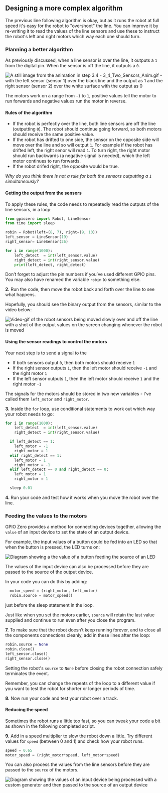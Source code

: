 [comment]: # (
Is this step open? Y/N
If so, short description of this step:
Related links:
Related files:
)

## Designing a more complex algorithm

The previous line following algorithm is okay, but as it runs the robot at full speed it's easy for the robot to "overshoot" the line. You can improve it by re-writing it to read the values of the line sensors and use these to instruct the robot's left and right motors which way each one should turn.


### Planning a better algorithm

As previously discussed, when a line sensor is over the line, it outputs a `1` from the digital pin. When the sensor is off the line, it outputs a `0`.

![A still image from the animation in step 3.4 - 3_4_Two_Sensors_Anim.gif - with the left sensor (sensor 1) over the black line and the output as 1 and the right sensor (sensor 2) over the white surface with the output as 0](images/3_9-one-sensor-over-line)

The motors work on a range from `-1` to `1`, positive values tell the motor to run forwards and negative values run the motor in reverse.

#### Rules of the algorithm

+ If the robot is perfectly over the line, both line sensors are off the line (outputting `0`). The robot should continue going forward, so both motors should receive the same positive value.
+ If the robot has drifted to one side, the sensor on the opposite side will move over the line and so will output `1`. For example if the robot has drifted left, the right senor will read `1`. To turn right, the right motor should run backwards (a negative signal is needed), which the left motor continues to run forwards.
+ If the robot drifed right, the opposite would be true.

*Why do you think there is not a rule for both the sensors outputting a `1` simultaneously?*

#### Getting the output from the sensors

To apply these rules, the code needs to repeatedly read the outputs of the line sensors, in a loop:

~~~ python
from gpiozero import Robot, LineSensor
from time import sleep

robin = Robot(left=(8, 7), right=(9, 10))
left_sensor = LineSensor(19)
right_sensor= LineSensor(26)

for i in range(1000):
	left_detect  = int(left_sensor.value)
	right_detect = int(right_sensor.value)
	print(left_detect, right_detect)
~~~

Don’t forget to adjust the pin numbers if you’ve used different GPIO pins. You may also have renamed the variable `robin` to something else.

**2.** Run the code, then move the robot back and forth over the line to see what happens.

Hopefully, you should see the binary output from the sensors, similar to the video below:

![Video-gif of the robot sensors being moved slowly over and off the line with a shot of the output values on the screen changing whenever the robot is moved](images/3_9-binary-output-line-sensors)

#### Using the sensor readings to control the motors

Your next step is to send a signal to the

+ If both sensors output `0`, then both motors should receive `1`
+ If the right sensor outputs `1`, then the left motor should receive `-1` and the right motor `1`
+ If the left sensor outputs `1`, then the left motor should receive `1` and the right motor `-1`

The signals for the motors should be stored in two new variables - I've called them `left_motor` and `right_motor`.

**3.** Inside the `for` loop, use conditional statements to work out which way your robot needs to go:

~~~ python
for i in range(1000):
	left_detect  = int(left_sensor.value)
	right_detect = int(right_sensor.value)

  if left_detect == 1:
    left_motor = -1
    right_motor = 1
  elif right_detect == 1:
    left_motor = 1
    right_motor = -1
  elif left_detect == 0 and right_detect == 0:
    left_motor = 1
    right_motor = 1

  sleep 0.01
~~~

**4.** Run your code and test how it works when you move the robot over the line.

### Feeding the values to the motors

GPIO Zero provides a method for connecting devices together, allowing the `value` of an input device to set the state of an output device.

For example, the input values of a button could be fed into an LED so that when the button is pressed, the LED turns on:

![Diagram showing a the value of a button feeding the source of an LED](https://gpiozero.readthedocs.io/en/stable/_images/led_button.svg)

The values of the input device can also be processed before they are passed to the source of the output device.

In your code you can do this by adding:

~~~python
  motor_speed = (right_motor, left_motor)
  robin.source = motor_speed()
~~~

just before the sleep statement in the loop.

Just like when you set the motors earlier, `source` will retain the last value supplied and continue to run even after you close the program.

**7.** To make sure that the robot doesn’t keep running forever, and to close all the components connections cleanly, add in these lines after the loop:

~~~ python
robin.source = None
robin.close()
left_sensor.close()
right_sensor.close()
~~~

Setting the robot's `source` to `None` before closing the robot connection safely terminates the event.

Remember, you can change the repeats of the loop to a different value if you want to test the robot for shorter or longer periods of time.

**8.** Now run your code and test your robot over a track.

#### Reducing the speed

Sometimes the robot runs a little too fast, so you can tweak your code a bit as shown in the following completed script.

**9.** Add in a speed multiplier to slow the robot down a little. Try different values for `speed` (between 0 and 1) and check how your robot runs.

~~~ python
speed = 0.65
motor_speed = (right_motor*speed, left_motor*speed)
~~~



<!-- DELETE -->
You can also process the values from the line sensors before they are passed to the `source` of the motors.

![Diagram showing the values of an input device being processed with a custom generator and then passed to the source of an output device](https://gpiozero.readthedocs.io/en/stable/_images/value_processing.svg)
